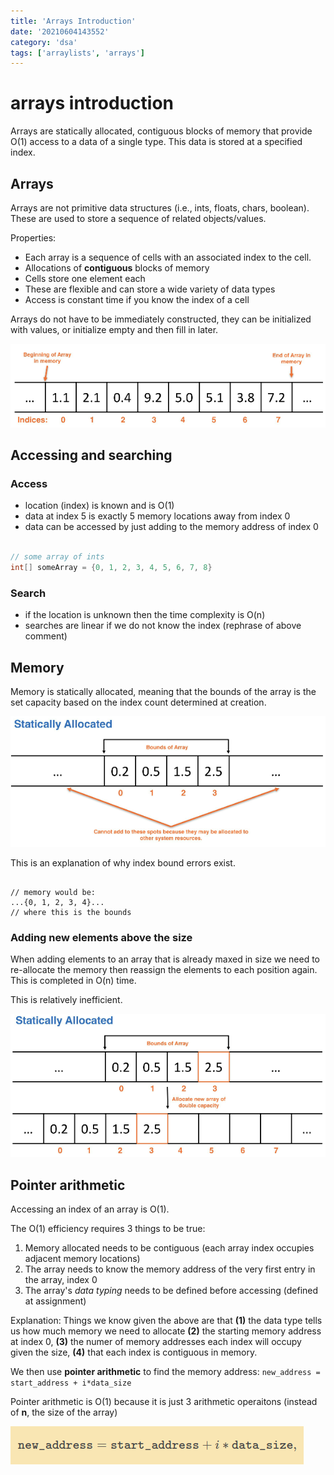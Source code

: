 ```yaml
---
title: 'Arrays Introduction'
date: '20210604143552'
category: 'dsa'
tags: ['arraylists', 'arrays']
---
```


# arrays introduction
Arrays are statically allocated, contiguous blocks of memory that provide O(1)
access to a data of a single type. This data is stored at a specified index.

## Arrays
Arrays are not primitive data structures (i.e., ints, floats, chars, boolean). These are used
to store a sequence of related objects/values.

Properties:
* Each array is a sequence of cells with an associated index to the cell.
* Allocations of **contiguous** blocks of memory
* Cells store one element each
* These are flexible and can store a wide variety of data types
* Access is constant time if you know the index of a cell

Arrays do not have to be immediately constructed, they can be initialized with
values, or initialize empty and then fill in later.

![Definition of Arrays in memory](./20210610103146-img-3.png)

## Accessing and searching

### Access
* location (index) is known and is O(1)
* data at index 5 is exactly 5 memory locations away from index 0
* data can be accessed by just adding to the memory address of index 0

```java

// some array of ints
int[] someArray = {0, 1, 2, 3, 4, 5, 6, 7, 8}

```

### Search
* if the location is unknown then the time complexity is O(n)
* searches are linear if we do not know the index (rephrase of above comment)

## Memory
Memory is statically allocated, meaning that the bounds of the array is
the set capacity based on the index count determined at creation.

![Static array allocation](./20210610103252-img-4.png)

This is an explanation of why index bound errors exist.

```

// memory would be:
...{0, 1, 2, 3, 4}...
// where this is the bounds

```

### Adding new elements above the size
When adding elements to an array that is already maxed in size we need to re-allocate the memory
then reassign the elements to each position again. This is completed in O(n) time.

This is relatively inefficient.

![Resizing a full array in O(n)](./20210610103330-img-5.png)

## Pointer arithmetic
Accessing an index of an array is O(1).

The O(1) efficiency requires 3 things to be true:
1. Memory allocated needs to be contiguous (each array index occupies adjacent memory locations)
1. The array needs to know the memory address of the very first entry in the array, index 0
1. The array's *data typing* needs to be defined before accessing (defined at assignment)

Explanation:
Things we know given the above are that **(1)** the data type tells us how much memory we need to allocate
**(2)** the starting memory address at index 0, **(3)** the numer of memory addresses each
index will occupy given the size, **(4)** that each index is contiguous in memory.

We then use **pointer arithmetic** to find the memory address:
`new_address = start_address + i*data_size`

Pointer arithmetic is O(1) because it is just 3 arithmetic operaitons (instead of **n**, the size of the array)

![Pointer arithmetic equation](./20210609203119-img-1.png)

